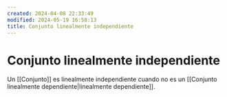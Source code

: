 ```yaml
---
created: 2024-04-08 22:33:49
modified: 2024-05-19 16:58:13
title: Conjunto linealmente independiente
---
```


# Conjunto linealmente independiente

Un [[Conjunto]] es linealmente independiente cuando no es un [[Conjunto linealmente dependiente|linealmente dependiente]].
